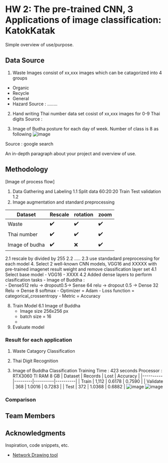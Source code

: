 # HW 2: The pre-trained CNN, 3 Applications of image classification: KatokKatak

Simple overview of use/purpose.

## Data Source
1. Waste Images consist of xx,xxx images which can be catagorized into 4 groups
- Organic
- Recycle
- General
- Hazard
Source : ........

2. Hand writing Thai number data set cosist of xx,xxx images for 0-9 Thai digits
Source : 

3. Image of Budha posture for each day of week. Number of class is 8 as following
![image](https://user-images.githubusercontent.com/11289173/195136123-ef90c34c-7e1d-45cf-a181-8313a237b2b4.png)

Source : google search

An in-depth paragraph about your project and overview of use.

## Methodology
[Image of process flow]
1. Data Gathering and Labeling 
  1.1 Split data 60:20:20  Train Test validation
  1.2 
3. Image augmentation and standard preprocessing


  | Dataset        | Rescale           | rotation            | zoom               |
  |----------------|-------------------|---------------------|--------------------|
  | Waste          | :heavy_check_mark:|:heavy_check_mark:   |:heavy_check_mark:  |
  | Thai number    | :heavy_check_mark:|:heavy_check_mark:   |:heavy_check_mark:  |
  | Image of budha | :heavy_check_mark:| :x:                 |:heavy_check_mark:  |

  2.1 rescale by divided by 255
  2.2 .....
  2.3 use standadard preprocessing for each model
4. Select 2 well-known CNN models, VGG16 and XXXXX with pre-trained imagenet result weight and remove classification layer set
  4.1 Select base model
    - VGG16
    - XXXX
  4.2 Added dense layers to perform clasification tasks
    - Image of Buddha :  
       - Dense512 relu -> dropout0.5-> Sense 64 relu -> dropout 0.5 -> Dense 32  Relu -> Dense 8  softmax
       - Optimizer = Adam
       - Loss function = categorical_crossentropy
       - Metric = Accuracy
   
8. Train Model
  6.1 Image of Buddha
   - Image size 256x256 px
   - batch size = 16
   - 
9. Evaluate model

### Result for each application

1. Waste Catagory Classification

3. Thai Digit Recognition

4. Image of Buddha Classification
Training Time :  423 seconds
Processor : RTX3060 TI RAM 8 GB
  | Dataset  | Records |   Lost   | Accuracy |
  |----------|---------|----------|----------|
  | Train    |   1,112 |  0.6178  |  0.7590  |
  | Validate |     368 |  1.0016  |  0.7283  |
  | Test     |     372 |  1.0368  |  0.6882  |
![image](https://user-images.githubusercontent.com/11289173/195145837-adb87c46-a877-4435-b1be-b77645768871.png)
![image](https://user-images.githubusercontent.com/11289173/195145861-b8daeaab-0e47-4cd5-b38b-1e2bf205d839.png)




### Comparison



## Team Members




## Acknowledgments

Inspiration, code snippets, etc.
* [Network Drawing tool](https://alexlenail.me/NN-SVG/AlexNet.html)
